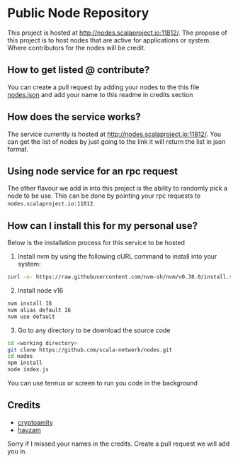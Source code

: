 # Public Node Repository

This project is hosted at http://nodes.scalaproject.io:11812/. The propose of this project is to host nodes that are active for applications or system. Where contributors for the nodes will be credit. 


## How to get listed @ contribute?

You can create a pull request by adding your nodes to the this file [nodes.json](https://github.com/scala-network/nodes/blob/main/nodes.json) and add your name to this readme in credits section


## How does the service works?

The service currently is hosted at http://nodes.scalaproject.io:11812/. You can get the list of nodes by just going to the link it will return the list in json format. 

## Using node service for an rpc request

The other flavour we add in into this project is the ability to randomly pick a node to be use. This can be done by pointing your rpc requests to `nodes.scalaproject.io:11812`.

## How can I install this for my personal use?
Below is the installation process for this service to be hosted

1. Install nvm by using the following cURL command to install into your system:
```sh
curl -o- https://raw.githubusercontent.com/nvm-sh/nvm/v0.38.0/install.sh | bash
```

2. Install node v16 
```sh
nvm install 16
nvm alias default 16
nvm use default
```

3. Go to any directory to be download the source code
```sh
cd <working directory>
git clone https://github.com/scala-network/nodes.git
cd nodes
npm install
node index.js
```

You can use termux or screen to run you code in the background


## Credits
* [cryptoamity](https://github.com/ahmyi)
* [hayzam](https://github.com/hayzamjs)


Sorry if I missed your names in the credits. Create a pull request we will add you in.
